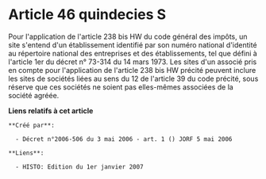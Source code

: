 # Article 46 quindecies S

Pour l'application de l'article 238 bis HW du code général des impôts, un site s'entend d'un établissement identifié par son
numéro national d'identité au répertoire national des entreprises et des établissements, tel que défini à l'article 1er du
décret n° 73-314 du 14 mars 1973. Les sites d'un associé pris en compte pour l'application de l'article 238 bis HW précité
peuvent inclure les sites de sociétés liées au sens du 12 de l'article 39 du code précité, sous réserve que ces sociétés ne
soient pas elles-mêmes associées de la société agréée.

**Liens relatifs à cet article**

	**Créé par**:

	  - Décret n°2006-506 du 3 mai 2006 - art. 1 () JORF 5 mai 2006

	**Liens**:

	  - HISTO: Edition du 1er janvier 2007
